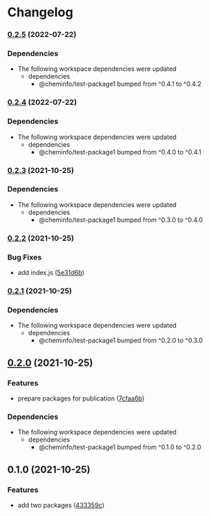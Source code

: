 # Changelog

### [0.2.5](https://www.github.com/cheminfo/test-monorepo/compare/test-package2-v0.2.4...test-package2-v0.2.5) (2022-07-22)


### Dependencies

* The following workspace dependencies were updated
  * dependencies
    * @cheminfo/test-package1 bumped from ^0.4.1 to ^0.4.2

### [0.2.4](https://www.github.com/cheminfo/test-monorepo/compare/test-package2-v0.2.3...test-package2-v0.2.4) (2022-07-22)


### Dependencies

* The following workspace dependencies were updated
  * dependencies
    * @cheminfo/test-package1 bumped from ^0.4.0 to ^0.4.1

### [0.2.3](https://www.github.com/cheminfo/test-monorepo/compare/test-package2-v0.2.2...test-package2-v0.2.3) (2021-10-25)


### Dependencies

* The following workspace dependencies were updated
  * dependencies
    * @cheminfo/test-package1 bumped from ^0.3.0 to ^0.4.0

### [0.2.2](https://www.github.com/cheminfo/test-monorepo/compare/test-package2-v0.2.1...test-package2-v0.2.2) (2021-10-25)


### Bug Fixes

* add index.js ([5e31d6b](https://www.github.com/cheminfo/test-monorepo/commit/5e31d6b7da24f6d38e2b362778b8510515b5ac30))

### [0.2.1](https://www.github.com/cheminfo/test-monorepo/compare/test-package2-v0.2.0...test-package2-v0.2.1) (2021-10-25)


### Dependencies

* The following workspace dependencies were updated
  * dependencies
    * @cheminfo/test-package1 bumped from ^0.2.0 to ^0.3.0

## [0.2.0](https://www.github.com/cheminfo/test-monorepo/compare/test-package2-v0.1.0...test-package2-v0.2.0) (2021-10-25)


### Features

* prepare packages for publication ([7cfaa6b](https://www.github.com/cheminfo/test-monorepo/commit/7cfaa6bf5061f472f68d8ee7ded3ea93bf8509db))


### Dependencies

* The following workspace dependencies were updated
  * dependencies
    * @cheminfo/test-package1 bumped from ^0.1.0 to ^0.2.0

## 0.1.0 (2021-10-25)


### Features

* add two packages ([433359c](https://www.github.com/cheminfo/test-monorepo/commit/433359ce54c6e32c71b185e30087193c18a00a06))

